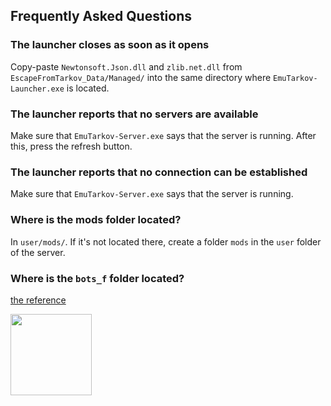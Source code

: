 ## Frequently Asked Questions

### The launcher closes as soon as it opens
Copy-paste `Newtonsoft.Json.dll` and `zlib.net.dll` from `EscapeFromTarkov_Data/Managed/` into the same directory where `EmuTarkov-Launcher.exe` is located.

### The launcher reports that no servers are available
Make sure that `EmuTarkov-Server.exe` says that the server is running. After this, press the refresh button.

### The launcher reports that no connection can be established
Make sure that `EmuTarkov-Server.exe` says that the server is running.

### Where is the mods folder located?
In `user/mods/`. If it's not located there, create a folder `mods` in the `user` folder of the server.

### Where is the `bots_f` folder located?
[the reference](https://discordapp.com/channels/681163523975675914/682164162704703488/682954979325247505)

<img src="https://i.ytimg.com/vi/nUj4ObkwrkY/maxresdefault.jpg" width="130">
